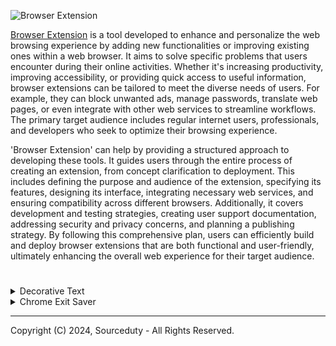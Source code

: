 ![Browser Extension](https://github.com/sourceduty/Browser_Extension/assets/123030236/bc7a56c2-7596-4656-83a4-9c0b975347bc)

[Browser Extension](https://chatgpt.com/g/g-QREsCa45r-browser-extension) is a tool developed to enhance and personalize the web browsing experience by adding new functionalities or improving existing ones within a web browser. It aims to solve specific problems that users encounter during their online activities. Whether it's increasing productivity, improving accessibility, or providing quick access to useful information, browser extensions can be tailored to meet the diverse needs of users. For example, they can block unwanted ads, manage passwords, translate web pages, or even integrate with other web services to streamline workflows. The primary target audience includes regular internet users, professionals, and developers who seek to optimize their browsing experience.

'Browser Extension' can help by providing a structured approach to developing these tools. It guides users through the entire process of creating an extension, from concept clarification to deployment. This includes defining the purpose and audience of the extension, specifying its features, designing its interface, integrating necessary web services, and ensuring compatibility across different browsers. Additionally, it covers development and testing strategies, creating user support documentation, addressing security and privacy concerns, and planning a publishing strategy. By following this comprehensive plan, users can efficiently build and deploy browser extensions that are both functional and user-friendly, ultimately enhancing the overall web experience for their target audience.

#
<details><summary>Decorative Text</summary>
<br>

### Decorative Text

Decorative Text extension is a unique and artistic text transformation extension for Chrome that's designed to elevate your digital expressions. This extension is your go-to tool for converting plain text into an array of decorative ASCII characters, adding a touch of elegance and creativity to your messages, social media posts, or any digital content. With a diverse selection of 10 different styles, Decorative Text offers endless possibilities to personalize and stylize your text, ensuring that your digital presence stands out. Whether you're looking to add sophistication to your documents or flair to your online interactions, this extension empowers you to make a statement that resonates with your unique style.

![decorative text](https://github.com/sourceduty/Extensions/assets/123030236/4bba5187-86f2-44f6-8d8f-5abb32ccb18d)

<br>
</details>
<details><summary>Chrome Exit Saver</summary>
<br>

### Chrome Exit Saver

![Chrome](https://github.com/sourceduty/Extensions/assets/123030236/78b0e140-ce76-417b-840f-c103061fae5a)

This Chrome extension is designed to prevent the accidental closure of the browser when only a single tab is open by prompting the user with a confirmation dialog. The primary goal is to safeguard users from inadvertently losing their work or the context of their current task due to a misclick or habitual closing of the browser. When the user attempts to close the last remaining tab in Chrome, the extension detects this action and displays a standard browser confirmation popup, asking the user to confirm their intention to close the tab. This added step serves as a safety net, ensuring that users have a moment to reconsider their action and potentially avoid the unintended closure of important tabs.

#

manifest.json

```
{
  "manifest_version": 3,
  "name": "Tab Close Confirmation",
  "version": "1.0",
  "description": "Ask for confirmation before closing the last tab in Chrome.",
  "background": {
    "service_worker": "background.js"
  },
  "permissions": [
    "tabs"
  ]
}
```

#

background.js

```
chrome.tabs.onRemoved.addListener(checkLastTab);

async function checkLastTab() {
  let queryOptions = { currentWindow: true };
  let tabs = await chrome.tabs.query(queryOptions);

  if (tabs.length === 1) {
    let confirmClose = confirm("Are you sure you want to close the last tab?");
    if (!confirmClose) {
      // Prevent tab closure (Note: This might not be fully effective due to browser security restrictions)
      chrome.tabs.create({}); // Create a new tab to prevent the window from closing
    }
  }
}
```

***

Integrating this feature directly into Chrome would enhance the user experience by offering a built-in layer of protection against accidental tab closure, especially when working with crucial information or during intensive research sessions. This would eliminate the need for external extensions, ensuring a seamless and more secure browsing experience for all users. By providing users with a native option to enable or disable this confirmation prompt based on their preferences, Chrome could cater to a wider audience, accommodating those who value this safeguard while maintaining efficiency for users who prefer uninterrupted browsing. Such a feature would reflect Chrome's commitment to user-centric design, prioritizing not just speed and efficiency but also the prevention of potential disruptions in the user's workflow.

Remove the "X" from the single tab?

![Chrome X](https://github.com/sourceduty/Extensions/assets/123030236/b4921e04-f624-4626-9810-af3bccdcd5d9)

<br>
</details>

***
Copyright (C) 2024, Sourceduty - All Rights Reserved.
